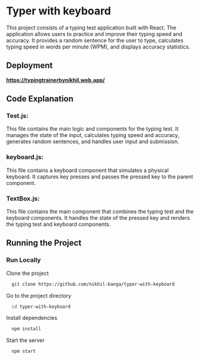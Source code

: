 # Typer with keyboard

This project consists of a typing test application built with React. The application allows users to practice and improve their typing speed and accuracy. It provides a random sentence for the user to type, calculates typing speed in words per minute (WPM), and displays accuracy statistics.

## Deployment

**https://typingtrainerbynikhil.web.app/**

## Code Explanation

### Test.js:

This file contains the main logic and components for the typing test. It manages the state of the input, calculates typing speed and accuracy, generates random sentences, and handles user input and submission.

### keyboard.js:

This file contains a keyboard component that simulates a physical keyboard. It captures key presses and passes the pressed key to the parent component.

### TextBox.js:

This file contains the main component that combines the typing test and the keyboard components. It handles the state of the pressed key and renders the typing test and keyboard components.

## Running the Project

### Run Locally

Clone the project

```bash
  git clone https://github.com/nikhil-banga/typer-with-keyboard
```

Go to the project directory

```bash
  cd typer-with-keyboard
```

Install dependencies

```bash
  npm install
```

Start the server

```bash
  npm start
```
